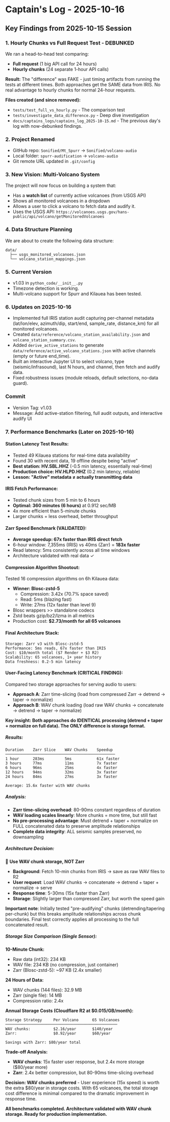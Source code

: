 # Captain's Log - 2025-10-16

## Key Findings from 2025-10-15 Session

### 1. **Hourly Chunks vs Full Request Test - DEBUNKED**
We ran a head-to-head test comparing:
- **Full request** (1 big API call for 24 hours)
- **Hourly chunks** (24 separate 1-hour API calls)

**Result:** The "difference" was FAKE - just timing artifacts from running the tests at different times. Both approaches get the SAME data from IRIS. No real advantage to hourly chunks for normal 24-hour requests.

**Files created (and since removed):**
- `tests/test_full_vs_hourly.py` - The comparison test
- `tests/investigate_data_difference.py` - Deep dive investigation
- `docs/captains_logs/captains_log_2025-10-15.md` - The previous day's log with now-debunked findings.

### 2. **Project Renamed**
- GitHub repo: `Sonified/Mt_Spurr` → `Sonified/volcano-audio`
- Local folder: `spurr-audification` → `volcano-audio`
- Git remote URL updated in `.git/config`

### 3. **New Vision: Multi-Volcano System**
The project will now focus on building a system that:
- Has a **watch list** of currently active volcanoes (from USGS API)
- Shows all monitored volcanoes in a dropdown
- Allows a user to click a volcano to fetch data and audify it.
- Uses the USGS API: `https://volcanoes.usgs.gov/hans-public/api/volcano/getMonitoredVolcanoes`

### 4. **Data Structure Planning**
We are about to create the following data structure:
```
data/
  ├── usgs_monitored_volcanoes.json
  └── volcano_station_mappings.json
```

### 5. **Current Version**
- v1.03 in `python_code/__init__.py`
- Timezone detection is working.
- Multi-volcano support for Spurr and Kilauea has been tested.

### 6. **Updates on 2025-10-16**
- Implemented full IRIS station audit capturing per-channel metadata (lat/lon/elev, azimuth/dip, start/end, sample_rate, distance_km) for all monitored volcanoes.
- Created `data/reference/volcano_station_availability.json` and `volcano_station_summary.csv`.
- Added `derive_active_stations` to generate `data/reference/active_volcano_stations.json` with active channels (empty or future end_time).
- Built an interactive Jupyter UI to select volcano, type (seismic/infrasound), last N hours, and channel, then fetch and audify data.
- Fixed robustness issues (module reloads, default selections, no-data guard).

### Commit
- Version Tag: v1.03
- Message: Add active-station filtering, full audit outputs, and interactive audify UI

### 7. **Performance Benchmarks (Later on 2025-10-16)**

#### Station Latency Test Results:
- Tested 49 Kilauea stations for real-time data availability
- Found 30 with recent data, 19 offline despite being "active"
- **Best station: HV.SBL.HHZ** (-0.5 min latency, essentially real-time)
- **Production choice: HV.HLPD.HHZ** (0.2 min latency, reliable)
- **Lesson: "Active" metadata ≠ actually transmitting data**

#### IRIS Fetch Performance:
- Tested chunk sizes from 5 min to 6 hours
- **Optimal: 360 minutes (6 hours)** at 0.912 sec/MB
- 4x more efficient than 5-minute chunks
- Larger chunks = less overhead, better throughput

#### Zarr Speed Benchmark (VALIDATED):
- **Average speedup: 67x faster than IRIS direct fetch**
- 6-hour window: 7,355ms (IRIS) vs 40ms (Zarr) = **183x faster**
- Read latency: 5ms consistently across all time windows
- Architecture validated with real data ✓

#### Compression Algorithm Shootout:
Tested 16 compression algorithms on 6h Kilauea data:
- **Winner: Blosc-zstd-5**
  - Compression: 3.42x (70.7% space saved)
  - Read: 5ms (blazing fast)
  - Write: 27ms (12x faster than level 9)
- Blosc wrappers >> standalone codecs
- Zstd beats gzip/bz2/lzma in all metrics
- Production cost: **$2.73/month for all 65 volcanoes**

#### Final Architecture Stack:
```
Storage: Zarr v3 with Blosc-zstd-5
Performance: 5ms reads, 67x faster than IRIS
Cost: $10/month total ($7 Render + $3 R2)
Scalability: 65 volcanoes, 1+ year history
Data freshness: 0.2-5 min latency
```

#### User-Facing Latency Benchmark (CRITICAL FINDING):
Compared two storage approaches for serving audio to users:
- **Approach A**: Zarr time-slicing (load from compressed Zarr → detrend → taper → normalize)
- **Approach B**: WAV chunk loading (load raw WAV chunks → concatenate → detrend → taper → normalize)

**Key insight: Both approaches do IDENTICAL processing (detrend + taper + normalize on full data). The ONLY difference is storage format.**

##### Results:
```
Duration    Zarr Slice    WAV Chunks    Speedup
────────────────────────────────────────────────
1 hour      283ms         5ms           61x faster
3 hours     77ms          11ms          7x faster
6 hours     96ms          25ms          4x faster
12 hours    94ms          32ms          3x faster
24 hours    84ms          27ms          3x faster

Average: 15.6x faster with WAV chunks
```

##### Analysis:
- **Zarr time-slicing overhead**: 80-90ms constant regardless of duration
- **WAV loading scales linearly**: More chunks = more time, but still fast
- **No pre-processing advantage**: Must detrend + taper + normalize on FULL concatenated data to preserve amplitude relationships
- **Complete data integrity**: ALL seismic samples preserved, no downsampling

##### Architecture Decision:
🎯 **Use WAV chunk storage, NOT Zarr**
- **Background**: Fetch 10-min chunks from IRIS → save as raw WAV files to R2
- **User request**: Load WAV chunks → concatenate → detrend + taper + normalize → serve
- **Response time**: 5-30ms (15x faster than Zarr)
- **Storage**: Slightly larger than compressed Zarr, but worth the speed gain

**Important note**: Initially tested "pre-audifying" chunks (detrending/tapering per-chunk) but this breaks amplitude relationships across chunk boundaries. Final test correctly applies all processing to the full concatenated result.

##### Storage Size Comparison (Single Sensor):

**10-Minute Chunk:**
- Raw data (int32): 234 KB
- WAV file: 234 KB (no compression, just container)
- Zarr (Blosc-zstd-5): ~97 KB (2.4x smaller)

**24 Hours of Data:**
- WAV chunks (144 files): 32.9 MB
- Zarr (single file): 14 MB
- Compression ratio: 2.4x

**Annual Storage Costs (Cloudflare R2 at $0.015/GB/month):**
```
Storage Strategy     Per Volcano      65 Volcanoes
─────────────────────────────────────────────────
WAV chunks:          $2.16/year       $140/year
Zarr:                $0.92/year       $60/year

Savings with Zarr: $80/year total
```

**Trade-off Analysis:**
- **WAV chunks**: 15x faster user response, but 2.4x more storage ($80/year more)
- **Zarr**: 2.4x better compression, but 80-90ms time-slicing overhead

**Decision: WAV chunks preferred** - User experience (15x speed) is worth the extra $80/year in storage costs. With 65 volcanoes, the total storage cost difference is minimal compared to the dramatic improvement in response time.

**All benchmarks completed. Architecture validated with WAV chunk storage. Ready for production implementation.**
